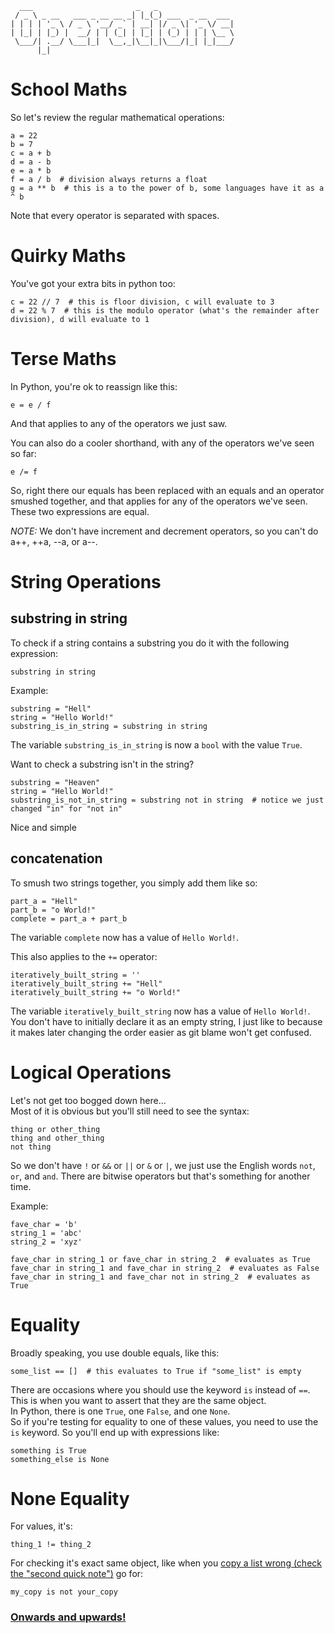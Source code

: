 ```
  ___                       _   _                 
 / _ \ _ __   ___ _ __ __ _| |_(_) ___  _ __  ___ 
| | | | '_ \ / _ \ '__/ _` | __| |/ _ \| '_ \/ __|
| |_| | |_) |  __/ | | (_| | |_| | (_) | | | \__ \
 \___/| .__/ \___|_|  \__,_|\__|_|\___/|_| |_|___/
      |_| 
```

# School Maths
So let's review the regular mathematical operations:
```
a = 22
b = 7
c = a + b
d = a - b
e = a * b
f = a / b  # division always returns a float
g = a ** b  # this is a to the power of b, some languages have it as a ^ b
```
Note that every operator is separated with spaces.

# Quirky Maths
You've got your extra bits in python too:
```
c = 22 // 7  # this is floor division, c will evaluate to 3
d = 22 % 7  # this is the modulo operator (what's the remainder after division), d will evaluate to 1 
```

# Terse Maths

In Python, you're ok to reassign like this:
```
e = e / f
```
And that applies to any of the operators we just saw.

You can also do a cooler shorthand, with any of the operators we've seen so far:
```
e /= f
```
So, right there our equals has been replaced with an equals and an operator smushed together, and that applies for any of the operators we've seen. These two expressions are equal.

_NOTE:_ We don't have increment and decrement operators, so you can't do a++, ++a, --a, or a--.

# String Operations
## substring in string
To check if a string contains a substring you do it with the following expression:
```
substring in string
```
Example:
```
substring = "Hell"
string = "Hello World!"
substring_is_in_string = substring in string
```
The variable `substring_is_in_string` is now a `bool` with the value `True`.

Want to check a substring isn't in the string?
```
substring = "Heaven"
string = "Hello World!"
substring_is_not_in_string = substring not in string  # notice we just changed "in" for "not in"
```
Nice and simple
## concatenation
To smush two strings together, you simply add them like so:
```
part_a = "Hell"
part_b = "o World!"
complete = part_a + part_b
```
The variable `complete` now has a value of `Hello World!`.

This also applies to the `+=` operator:
```
iteratively_built_string = ''
iteratively_built_string += "Hell"
iteratively_built_string += "o World!"
```
The variable `iteratively_built_string` now has a value of `Hello World!`.  
You don't have to initially declare it as an empty string, I just like to because it makes later changing the order easier as git blame won't get confused.

# Logical Operations
Let's not get too bogged down here...  
Most of it is obvious but you'll still need to see the syntax:
```
thing or other_thing
thing and other_thing
not thing
```
So we don't have `!` or `&&` or `||` or `&` or `|`, we just use the English words `not`, `or`, and `and`. There are bitwise operators but that's something for another time.  

Example:
```
fave_char = 'b'
string_1 = 'abc'
string_2 = 'xyz'

fave_char in string_1 or fave_char in string_2  # evaluates as True
fave_char in string_1 and fave_char in string_2  # evaluates as False
fave_char in string_1 and fave_char not in string_2  # evaluates as True

```

# Equality

Broadly speaking, you use double equals, like this:
```
some_list == []  # this evaluates to True if "some_list" is empty
```
There are occasions where you should use the keyword `is` instead of `==`. This is when you want to assert that they are the same object.  
In Python, there is one `True`, one `False`, and one `None`.  
So if you're testing for equality to one of these values, you need to use the `is` keyword. So you'll end up with expressions like:  
```
something is True
something_else is None
```

# None Equality
For values, it's:
```
thing_1 != thing_2
```

For checking it's exact same object, like when you [copy a list wrong (check the "second quick note")](./02_variables.md#collections) go for:  
```
my_copy is not your_copy
```

### [Onwards and upwards!](./06_logic_gates.md)